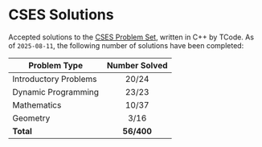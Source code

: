 # CSES Solutions

Accepted solutions to the [CSES Problem Set](https://cses.fi/problemset/), written in C++ by TCode. As of `2025-08-11`, the following number of solutions have been completed:

| Problem Type          | Number Solved |
|-----------------------|:-------------:|
| Introductory Problems |     20/24     |
| Dynamic Programming   |     23/23     |
| Mathematics           |     10/37     |
| Geometry              |     3/16      |
| **Total**             |   **56/400**  |
